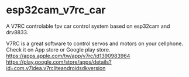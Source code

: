# esp32cam_v7rc_car
A V7RC controlable fpv car control system based on esp32cam and drv8833. 

V7RC is a great software to control servos and motors on your cellphone.
Check it on App store or Google play store.
https://apps.apple.com/tw/app/v7rc/id1390983964
https://play.google.com/store/apps/details?id=com.v7idea.v7rcliteandroidsdkversion
